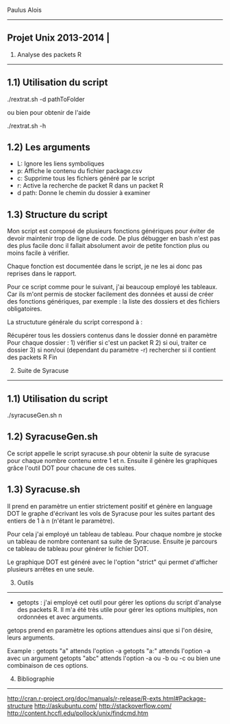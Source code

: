 Paulus Alois

-----------------------
Projet Unix 2013-2014 |
-----------------------

1) Analyse des packets R 
_________________________

1.1) Utilisation du script
---------------------

./rextrat.sh -d pathToFolder

ou bien pour obtenir de l'aide

./rextrat.sh -h

1.2) Les arguments
---------------------

- L: Ignore les liens symboliques 
- p: Affiche le contenu du fichier package.csv
- c: Supprime tous les fichiers généré par le script
- r: Active la recherche de packet R dans un packet R
- d path: Donne le chemin du dossier à examiner

1.3) Structure du script
---------------------

Mon script est composé de plusieurs fonctions génériques pour éviter de devoir maintenir trop de ligne de code. De plus débugger en bash n'est pas des plus facile donc il fallait absolument avoir de petite fonction plus ou moins facile à vérifier.

Chaque fonction est documentée dans le script, je ne les ai donc pas reprises dans le rapport.

Pour ce script comme pour le suivant, j'ai beaucoup employé les tableaux. Car ils m'ont permis de stocker facilement des données et aussi de créer des fonctions génériques, par exemple : la liste des dossiers et des fichiers obligatoires.

La structuture générale du script correspond à :

Récupérer tous les dossiers contenus dans le dossier donné en paramètre
Pour chaque dossier :
    1) vérifier si c'est un packet R
    2) si oui, traiter ce dossier
    3) si non/oui (dependant du paramètre -r) rechercher si il contient des packets R
Fin


2) Suite de Syracuse
_____________________


1.1) Utilisation du script
--------------------------

./syracuseGen.sh n


1.2) SyracuseGen.sh
---------------------

Ce script appelle le script syracuse.sh pour obtenir la suite de syracuse pour chaque nombre contenu entre 1 et n. 
Ensuite il génère les graphiques grâce l'outil DOT pour chacune de ces suites.


1.3) Syracuse.sh
---------------------

Il prend en paramètre un entier strictement positif et génère en language DOT le graphe d'écrivant les vols de Syracuse pour les suites partant des entiers de 1 à n (n'étant le paramètre).

Pour cela j'ai employé un tableau de tableau. Pour chaque nombre je stocke un tableau de nombre contenant sa suite de Syracuse.
Ensuite je parcours ce tableau de tableau pour générer le fichier DOT. 

Le graphique DOT est généré avec le l'option "strict" qui permet d'afficher plusieurs arrêtes en une seule.

3) Outils
___________

- getopts : j'ai employé cet outil pour gérer les options du script d'analyse des packets R. Il m'a été très utile pour gérer les options multiples, non ordonnées et avec arguments.

getops prend en paramètre les options attendues ainsi que si l'on désire, leurs arguments.

Example : getopts "a" attends l'option -a
          getopts "a:" attends l'option -a avec un argument
          getopts "abc" attends l'option -a ou -b ou -c ou bien une combinaison de ces options.

4) Bibliographie
------------------

http://cran.r-project.org/doc/manuals/r-release/R-exts.html#Package-structure
http://askubuntu.com/
http://stackoverflow.com/
http://content.hccfl.edu/pollock/unix/findcmd.htm


